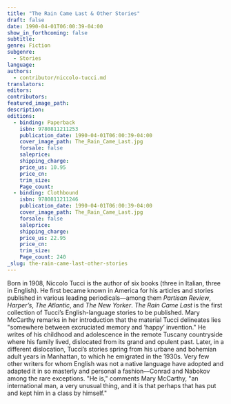 ```yaml
---
title: "The Rain Came Last & Other Stories"
draft: false
date: 1990-04-01T06:00:39-04:00
show_in_forthcoming: false
subtitle:
genre: Fiction
subgenre:
  - Stories
language:
authors:
  - contributor/niccolo-tucci.md
translators:
editors:
contributors:
featured_image_path:
description:
editions:
  - binding: Paperback
    isbn: 9780811211253
    publication_date: 1990-04-01T06:00:39-04:00
    cover_image_path: The_Rain_Came_Last.jpg
    forsale: false
    saleprice:
    shipping_charge:
    price_us: 10.95
    price_cn:
    trim_size:
    Page_count:
  - binding: Clothbound
    isbn: 9780811211246
    publication_date: 1990-04-01T06:00:39-04:00
    cover_image_path: The_Rain_Came_Last.jpg
    forsale: false
    saleprice:
    shipping_charge:
    price_us: 22.95
    price_cn:
    trim_size:
    Page_count: 240
_slug: the-rain-came-last-other-stories
---
```


Born in 1908, Niccolo Tucci is the author of six books (three in Italian, three in English). He first became known in America for his articles and stories published in various leading periodicals––among them _Partisan Review_, _Harper’s_, _The Atlantic_, and _The New Yorker_. _The Rain Came Last_ is the first collection of Tucci’s English-language stories to be published. Mary McCarthy remarks in her introduction that the material Tucci delineates lies "somewhere between excruciated memory and ’happy’ invention." He writes of his childhood and adolescence in the remote Tuscany countryside where his family lived, dislocated from its grand and opulent past. Later, in a different dislocation, Tucci’s stories spring from his urbane and bohemian adult years in Manhattan, to which he emigrated in the 1930s. Very few other writers for whom English was not a native language have adopted and adapted it in so masterly and personal a fashion––Conrad and Nabokov among the rare exceptions. "He is," comments Mary McCarthy, "an international man, a very unusual thing, and it is that perhaps that has put and kept him in a class by himself."

